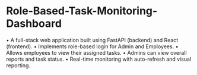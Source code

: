 # Role-Based-Task-Monitoring-Dashboard
• A full-stack web application built using FastAPI (backend) and React (frontend). • Implements role-based login for Admin and Employees. • Allows employees to view their assigned tasks. • Admins can view overall reports and task status. • Real-time monitoring with auto-refresh and visual reporting.
